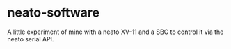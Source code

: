 neato-software
==============

A little experiment of mine with a neato XV-11 and a SBC to control it via the neato serial API.
